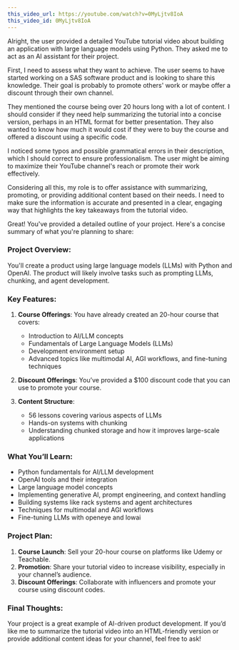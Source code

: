 ```yaml
---
this_video_url: https://youtube.com/watch?v=0MyLjtv8IoA
this_video_id: 0MyLjtv8IoA
---
```

<think>
Alright, the user provided a detailed YouTube tutorial video about building an application with large language models using Python. They asked me to act as an AI assistant for their project.

First, I need to assess what they want to achieve. The user seems to have started working on a SAS software product and is looking to share this knowledge. Their goal is probably to promote others' work or maybe offer a discount through their own channel.

They mentioned the course being over 20 hours long with a lot of content. I should consider if they need help summarizing the tutorial into a concise version, perhaps in an HTML format for better presentation. They also wanted to know how much it would cost if they were to buy the course and offered a discount using a specific code.

I noticed some typos and possible grammatical errors in their description, which I should correct to ensure professionalism. The user might be aiming to maximize their YouTube channel's reach or promote their work effectively.

Considering all this, my role is to offer assistance with summarizing, promoting, or providing additional content based on their needs. I need to make sure the information is accurate and presented in a clear, engaging way that highlights the key takeaways from the tutorial video.
</think>

Great! You've provided a detailed outline of your project. Here's a concise summary of what you're planning to share:

### Project Overview:
You'll create a product using large language models (LLMs) with Python and OpenAI. The product will likely involve tasks such as prompting LLMs, chunking, and agent development.

### Key Features:
1. **Course Offerings**: You have already created an 20-hour course that covers:
   - Introduction to AI/LLM concepts
   - Fundamentals of Large Language Models (LLMs)
   - Development environment setup
   - Advanced topics like multimodal AI, AGI workflows, and fine-tuning techniques

2. **Discount Offerings**: You’ve provided a $100 discount code that you can use to promote your course.

3. **Content Structure**:
   - 56 lessons covering various aspects of LLMs
   - Hands-on systems with chunking
   - Understanding chunked storage and how it improves large-scale applications

### What You’ll Learn:
- Python fundamentals for AI/LLM development
- OpenAI tools and their integration
- Large language model concepts
- Implementing generative AI, prompt engineering, and context handling
- Building systems like rack systems and agent architectures
- Techniques for multimodal and AGI workflows
- Fine-tuning LLMs with openeye and lowai

### Project Plan:
1. **Course Launch**: Sell your 20-hour course on platforms like Udemy or Teachable.
2. **Promotion**: Share your tutorial video to increase visibility, especially in your channel’s audience.
3. **Discount Offerings**: Collaborate with influencers and promote your course using discount codes.

### Final Thoughts:
Your project is a great example of AI-driven product development. If you’d like me to summarize the tutorial video into an HTML-friendly version or provide additional content ideas for your channel, feel free to ask!
